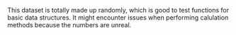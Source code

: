 This dataset is totally made up randomly, which is good to test functions for basic data structures. It might encounter issues when performing calulation methods because the numbers are unreal. 
